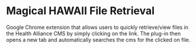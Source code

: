 # Magical HAWAII File Retrieval

 Google Chrome extension that allows users to quickly retrieve/view files in the Health Alliance CMS by simply clicking on the link. The plug-in then opens a new tab and automatically searches the cms for the clicked on file.
